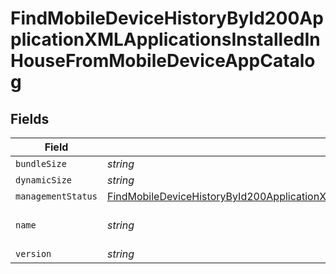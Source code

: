 # FindMobileDeviceHistoryById200ApplicationXMLApplicationsInstalledInHouseFromMobileDeviceAppCatalog


## Fields

| Field                                                                                                                                                                                                                                                               | Type                                                                                                                                                                                                                                                                | Required                                                                                                                                                                                                                                                            | Description                                                                                                                                                                                                                                                         | Example                                                                                                                                                                                                                                                             |
| ------------------------------------------------------------------------------------------------------------------------------------------------------------------------------------------------------------------------------------------------------------------- | ------------------------------------------------------------------------------------------------------------------------------------------------------------------------------------------------------------------------------------------------------------------- | ------------------------------------------------------------------------------------------------------------------------------------------------------------------------------------------------------------------------------------------------------------------- | ------------------------------------------------------------------------------------------------------------------------------------------------------------------------------------------------------------------------------------------------------------------- | ------------------------------------------------------------------------------------------------------------------------------------------------------------------------------------------------------------------------------------------------------------------- |
| `bundleSize`                                                                                                                                                                                                                                                        | *string*                                                                                                                                                                                                                                                            | :heavy_minus_sign:                                                                                                                                                                                                                                                  | N/A                                                                                                                                                                                                                                                                 | 3 MB                                                                                                                                                                                                                                                                |
| `dynamicSize`                                                                                                                                                                                                                                                       | *string*                                                                                                                                                                                                                                                            | :heavy_minus_sign:                                                                                                                                                                                                                                                  | N/A                                                                                                                                                                                                                                                                 | 12 KB                                                                                                                                                                                                                                                               |
| `managementStatus`                                                                                                                                                                                                                                                  | [FindMobileDeviceHistoryById200ApplicationXMLApplicationsInstalledInHouseFromMobileDeviceAppCatalogManagementStatus](../../models/operations/findmobiledevicehistorybyid200applicationxmlapplicationsinstalledinhousefrommobiledeviceappcatalogmanagementstatus.md) | :heavy_minus_sign:                                                                                                                                                                                                                                                  | N/A                                                                                                                                                                                                                                                                 |                                                                                                                                                                                                                                                                     |
| `name`                                                                                                                                                                                                                                                              | *string*                                                                                                                                                                                                                                                            | :heavy_minus_sign:                                                                                                                                                                                                                                                  | N/A                                                                                                                                                                                                                                                                 | Self Service Mobile                                                                                                                                                                                                                                                 |
| `version`                                                                                                                                                                                                                                                           | *string*                                                                                                                                                                                                                                                            | :heavy_minus_sign:                                                                                                                                                                                                                                                  | N/A                                                                                                                                                                                                                                                                 | 10.1.1                                                                                                                                                                                                                                                              |